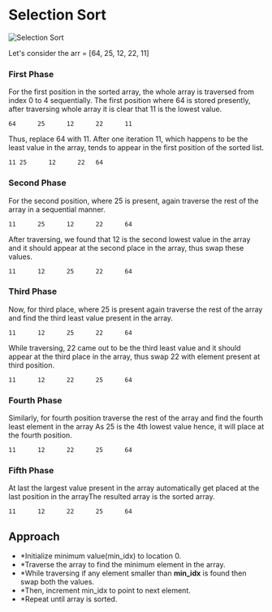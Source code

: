 # Selection Sort

<img src="https://media.geeksforgeeks.org/wp-content/cdn-uploads/20220203094305/Selection-Sort-Flowhchart.png" alt="Selection Sort">

Let's consider the arr = [64, 25, 12, 22, 11]

### First Phase
For the first position in the sorted array, the whole array is traversed from index 0 to 4 sequentially. The first position where 64 is stored presently, after traversing whole array it is clear that 11 is the lowest value.

```
64      25      12      22      11
```

Thus, replace 64 with 11. After one iteration 11, which happens to be the least value in the array, tends to appear in the first position of the sorted list.

```
11 25      12      22   64
```

### Second Phase 
For the second position, where 25 is present, again traverse the rest of the array in a sequential manner.

```
11      25      12      22      64
```

After traversing, we found that 12 is the second lowest value in the array and it should appear at the second place in the array, thus swap these values.
```
11      12      25      22      64
```

### Third Phase 
Now, for third place, where 25 is present again traverse the rest of the array and find the third least value present in the array.
```
11      12      25      22      64
```

While traversing, 22 came out to be the third least value and it should appear at the third place in the array, thus swap 22 with element present at third position.
```
11      12      22      25      64
```

### Fourth Phase 
Similarly, for fourth position traverse the rest of the array and find the fourth least element in the array As 25 is the 4th lowest value hence, it will place at the fourth position.

```
11      12      22      25      64
```

### Fifth Phase 
At last the largest value present in the array automatically get placed at the last position in the arrayThe resulted array is the sorted array.
```
11      12      22      25      64
```

## Approach 
- *Initialize minimum value(min_idx) to location 0.
- *Traverse the array to find the minimum element in the array.
- *While traversing if any element smaller than **min_idx** is found then swap both the values.
- *Then, increment min_idx to point to next element.
- *Repeat until array is sorted.
